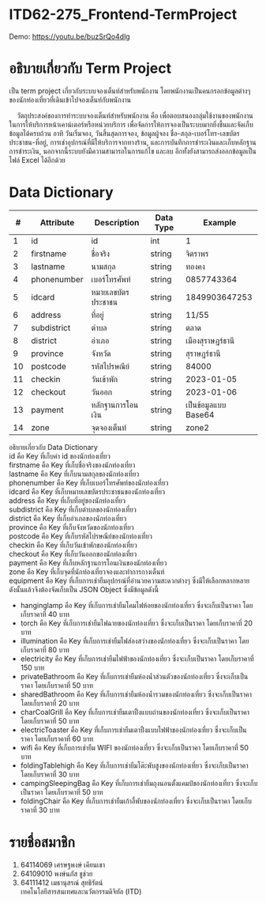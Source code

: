 # ITD62-275_Frontend-TermProject
Demo: https://youtu.be/buzSrQo4dlg
# อธิบายเกี่ยวกับ Term Project
เป็น term project เกี่ยวกับระบบจองเต็นท์สำหรับพนักงาน โดยพนักงานเป็นคนกรอกข้อมูลต่างๆของนักท่องเที่ยวที่เดินเข้าไปจองเต็นท์กับพนักงาน

&nbsp;&nbsp;&nbsp;&nbsp;วัตถุประสงค์ของการทำระบบจองเต็นท์สำหรับพนักงาน คือ เพื่อตอบสนองกลุ่มใช้งานของพนักงานในการให้บริการหน้าเคาน์เตอร์หรือหน่วยบริการ เพื่อจัดการให้การจองเป็นระบบมากยิ่งขึ้นและจัดเก็บข้อมูลได้ครบถ้วน อาทิ วันเริ่มจอง, วันสิ้นสุดการจอง, ข้อมูลผู้จอง ชื่อ-สกุล-เบอร์โทร-เลขบัตรประชาชน-ที่อยู่, การเช่าอุปกรณ์ที่มีให้บริการจากทางร้าน, และการบันทึกการชำระเงินและเก็บหลักฐานการชำระเงิน, นอกจากนี้ระบบยังมีความสามารถในการแก้ไข และลบ อีกทั้งยังสามารถส่งออกข้อมูลเป็นไฟล์ Excel ได้อีกด้วย
# Data Dictionary
<table class="tg">
<thead>
  <tr>
    <th class="tg-0lax">#</th>
    <th class="tg-0pky">Attribute</th>
    <th class="tg-0lax">Description</th>
    <th class="tg-0lax">Data Type</th>
    <th class="tg-0lax">Example</th>
  </tr>
</thead>
<tbody>
  <tr>
    <td class="tg-0lax">1</td>
    <td class="tg-0lax">id</td>
    <td class="tg-0lax">id</td>
    <td class="tg-0lax">int</td>
    <td class="tg-0lax">1</td>
  </tr>
  <tr>
    <td class="tg-0lax">2</td>
    <td class="tg-0lax">firstname</td>
    <td class="tg-0lax">ชื่อจริง</td>
    <td class="tg-0lax">string</td>
    <td class="tg-0lax">จิตราพร</td>
  </tr>
  <tr>
    <td class="tg-0lax">3</td>
    <td class="tg-0lax">lastname</td>
    <td class="tg-0lax">นามสกุล</td>
    <td class="tg-0lax">string</td>
    <td class="tg-0lax">ทองคง</td>
  </tr>
  <tr>
    <td class="tg-0lax">4</td>
    <td class="tg-0lax">phonenumber</td>
    <td class="tg-0lax">เบอร์โทรศัพท์</td>
    <td class="tg-0lax">string</td>
    <td class="tg-0lax">0857743364</td>
  </tr>
  <tr>
    <td class="tg-0lax">5</td>
    <td class="tg-0lax">idcard</td>
    <td class="tg-0lax">หมายเลขบัตรประชาชน</td>
    <td class="tg-0lax">string</td>
    <td class="tg-0lax">1849903647253</td>
  </tr>
  <tr>
    <td class="tg-0lax">6</td>
    <td class="tg-0lax">address</td>
    <td class="tg-0lax">ที่อยู่</td>
    <td class="tg-0lax">string</td>
    <td class="tg-0lax">11/55</td>
  </tr>
  <tr>
    <td class="tg-0lax">7</td>
    <td class="tg-0lax">subdistrict</td>
    <td class="tg-0lax">ตำบล</td>
    <td class="tg-0lax">string</td>
    <td class="tg-0lax">ตลาด</td>
  </tr>
  <tr>
    <td class="tg-0lax">8</td>
    <td class="tg-0lax">district</td>
    <td class="tg-0lax">อำเภอ</td>
    <td class="tg-0lax">string</td>
    <td class="tg-0lax">เมืองสุราษฎร์ธานี</td>
  </tr>
  <tr>
    <td class="tg-0lax">9</td>
    <td class="tg-0lax">province</td>
    <td class="tg-0lax">จังหวัด</td>
    <td class="tg-0lax">string</td>
    <td class="tg-0lax">สุราษฎร์ธานี</td>
  </tr>
  <tr>
    <td class="tg-0lax">10</td>
    <td class="tg-0lax">postcode</td>
    <td class="tg-0lax">รหัสไปรษณีย์</td>
    <td class="tg-0lax">string</td>
    <td class="tg-0lax">84000</td>
  </tr>
  <tr>
    <td class="tg-0lax">11</td>
    <td class="tg-0lax">checkin</td>
    <td class="tg-0lax">วันเข้าพัก</td>
    <td class="tg-0lax">string</td>
    <td class="tg-0lax">2023-01-05</td>
  </tr>
  <tr>
    <td class="tg-0lax">12</td>
    <td class="tg-0lax">checkout</td>
    <td class="tg-0lax">วันออก</td>
    <td class="tg-0lax">string</td>
    <td class="tg-0lax">2023-01-06</td>
  </tr>
  <tr>
    <td class="tg-0lax">13</td>
    <td class="tg-0lax">payment</td>
    <td class="tg-0lax">หลักฐานการโอนเงิน</td>
    <td class="tg-0lax">string</td>
    <td class="tg-0lax">เป็นข้อมูลแบบ Base64</td>
  </tr>
  <tr>
    <td class="tg-0lax">14</td>
    <td class="tg-0lax">zone</td>
    <td class="tg-0lax">จุดจองเต็นท์</td>
    <td class="tg-0lax">string</td>
    <td class="tg-0lax">zone2</td>
  </tr>
</tbody>
</table>

อธิบายเกี่ยวกับ Data Dictionary<br>
id คือ Key ที่เก็บค่า id ของนักท่องเที่ยว<br>
firstname คือ Key ที่เก็บชื่อจริงของนักท่องเที่ยว<br>
lastname คือ Key ที่เก็บนามสกุลของนักท่องเที่ยว<br>
phonenumber คือ Key ที่เก็บเบอร์โทรศัพท์ของนักท่องเที่ยว<br>
idcard คือ Key ที่เก็บหมายเลขบัตรประชาชนของนักท่องเที่ยว<br>
address คือ Key ที่เก็บที่อยู่ของนักท่องเที่ยว<br>
subdistrict คือ Key ที่เก็บตำบลของนักท่องเที่ยว<br>
district คือ Key ที่เก็บอำเภอของนักท่องเที่ยว<br>
province คือ Key ที่เก็บจังหวัดของนักท่องเที่ยว<br>
postcode คือ Key ที่เก็บรหัสไปรษณีย์ของนักท่องเที่ยว<br>
checkin คือ Key ที่เก็บวันเข้าพักของนักท่องเที่ยว<br>
checkout คือ Key ที่เก็บวันออกของนักท่องเที่ยว<br>
payment คือ Key ที่เก็บหลักฐานการโอนเงินของนักท่องเที่ยว<br>
zone คือ Key ที่เก็บจุดที่นักท่องเที่ยวจองและทำการกางเต็นท์<br>
equipment คือ Key ที่เก็บการเช่ายืมอุปกรณ์ที่อำนวยความสะดวกต่างๆ ซึ่งมีให้เลือกหลากหลาย ดังนั้นแล้วจึงต้องจัดเก็บเป็น JSON Object ซึ่งมีข้อมูลดังนี้
- hanginglamp คือ Key ที่เก็บการเช่ายืมโคมไฟห้อยของนักท่องเที่ยว ซึ่งจะเก็บเป็นราคา โดยเก็บราคาที่ 40 บาท<br>
- torch คือ Key ที่เก็บการเช่ายืมไฟฉายของนักท่องเที่ยว ซึ่งจะเก็บเป็นราคา โดยเก็บราคาที่ 20 บาท<br>
- illumination คือ Key ที่เก็บการเช่ายืมไฟส่องสว่างของนักท่องเที่ยว ซึ่งจะเก็บเป็นราคา โดยเก็บราคาที่ 80 บาท<br>
- electricity คือ Key ที่เก็บการเช่ายืมไฟฟ้าของนักท่องเที่ยว ซึ่งจะเก็บเป็นราคา โดยเก็บราคาที่ 150 บาท<br>
- privateBathroom คือ Key ที่เก็บการเช่ายืมห้องน้ำส่วนตัวของนักท่องเที่ยว ซึ่งจะเก็บเป็นราคา โดยเก็บราคาที่ 50 บาท<br>
- sharedBathroom คือ Key ที่เก็บการเช่ายืมห้องน้ำรวมของนักท่องเที่ยว ซึ่งจะเก็บเป็นราคา โดยเก็บราคาที่ 20 บาท<br>
- charCoalGrill คือ Key ที่เก็บการเช่ายืมเตาปิ้งแบบถ่านของนักท่องเที่ยว ซึ่งจะเก็บเป็นราคา โดยเก็บราคาที่ 50 บาท<br>
- electricToaster คือ Key ที่เก็บการเช่ายืมเตาปิ้งแบบไฟฟ้าของนักท่องเที่ยว ซึ่งจะเก็บเป็นราคา โดยเก็บราคาที่ 60 บาท<br>
- wifi คือ Key ที่เก็บการเช่ายืม WIFI ของนักท่องเที่ยว ซึ่งจะเก็บเป็นราคา โดยเก็บราคาที่ 50 บาท<br>
- foldingTablehigh คือ Key ที่เก็บการเช่ายืมโต๊ะพับสูงของนักท่องเที่ยว ซึ่งจะเก็บเป็นราคา โดยเก็บราคาที่ 30 บาท<br>
- campingSleepingBag คือ Key ที่เก็บการเช่ายืมถุงนอนตั้งแคมป์ของนักท่องเที่ยว ซึ่งจะเก็บเป็นราคา โดยเก็บราคาที่ 50 บาท<br>
- foldingChair คือ Key ที่เก็บการเช่ายืมเก้าอี้พับของนักท่องเที่ยว ซึ่งจะเก็บเป็นราคา โดยเก็บราคาที่ 30 บาท<br>
# รายชื่อสมาชิก<br>
1. 64114069 เศรษฐพงษ์ เคียนเขา<br>
2. 64109010 พงษ์นภัส ชูช่วย<br>
3. 64111412 เมธานุสรณ์ สุทธิรัตน์<br>
เทคโนโลยีสารสนเทศและนวัตกรรมดิจิทัล (ITD)
